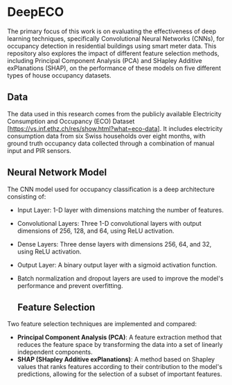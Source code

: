 # DeepECO
The primary focus of this work is on evaluating the effectiveness of deep learning techniques, specifically Convolutional Neural Networks (CNNs), for occupancy detection in residential buildings using smart meter data. This repository also explores the impact of different feature selection methods, including Principal Component Analysis (PCA) and SHapley Additive exPlanations (SHAP), on the performance of these models on five different types of house occupancy datasets.

## Data
The data used in this research comes from the publicly available Electricity Consumption and Occupancy (ECO) Dataset [https://vs.inf.ethz.ch/res/show.html?what=eco-data]. It includes electricity consumption data from six Swiss households over eight months, with ground truth occupancy data collected through a combination of manual input and PIR sensors.

## Neural Network Model
The CNN model used for occupancy classification is a deep architecture consisting of:

- Input Layer: 1-D layer with dimensions matching the number of features.
- Convolutional Layers: Three 1-D convolutional layers with output dimensions of 256, 128, and 64, using ReLU activation.
- Dense Layers: Three dense layers with dimensions 256, 64, and 32, using ReLU activation.
- Output Layer: A binary output layer with a sigmoid activation function.
- Batch normalization and dropout layers are used to improve the model's performance and prevent overfitting.

  ## Feature Selection
Two feature selection techniques are implemented and compared:

- **Principal Component Analysis (PCA)**: A feature extraction method that reduces the feature space by transforming the data into a set of linearly independent components.
- **SHAP (SHapley Additive exPlanations)**: A method based on Shapley values that ranks features according to their contribution to the model's predictions, allowing for the selection of a subset of important features.
